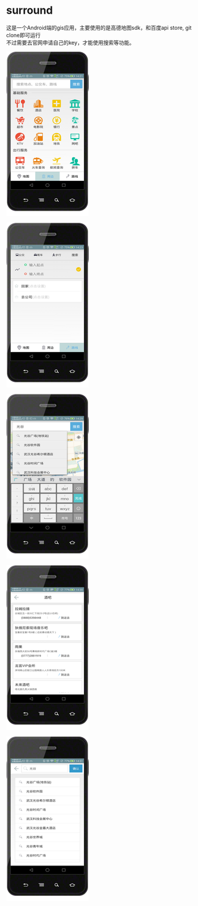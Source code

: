 # surround

这是一个Android端的gis应用，主要使用的是高德地图sdk，和百度api store, git clone即可运行</br>
不过需要去官网申请自己的key，才能使用搜索等功能。

![image](https://github.com/sheepm/surround/blob/master/img/20150710142125.png) </br>

![image](https://github.com/sheepm/surround/blob/master/img/20150710142304.png)

![image](https://github.com/sheepm/surround/blob/master/img/20150710142909.png)

![image](https://github.com/sheepm/surround/blob/master/img/20150710143028.png)

![image](https://github.com/sheepm/surround/blob/master/img/20150710143134.png)



